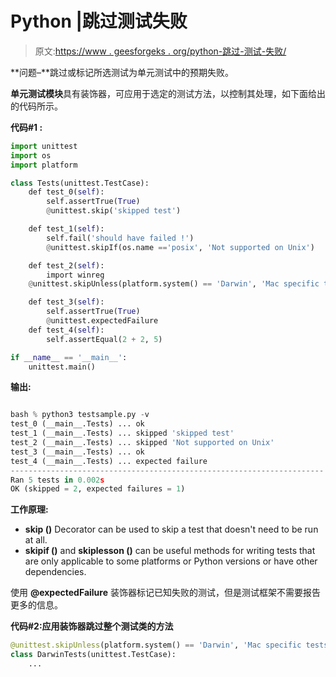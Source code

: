 # Python |跳过测试失败

> 原文:[https://www . geesforgeks . org/python-跳过-测试-失败/](https://www.geeksforgeeks.org/python-skipping-test-failures/)

**问题–**跳过或标记所选测试为单元测试中的预期失败。

**单元测试模块**具有装饰器，可应用于选定的测试方法，以控制其处理，如下面给出的代码所示。

**代码#1 :**

```py
import unittest
import os
import platform

class Tests(unittest.TestCase):
    def test_0(self):
        self.assertTrue(True)
        @unittest.skip('skipped test')

    def test_1(self):
        self.fail('should have failed !')
        @unittest.skipIf(os.name =='posix', 'Not supported on Unix')

    def test_2(self):
        import winreg
    @unittest.skipUnless(platform.system() == 'Darwin', 'Mac specific test')

    def test_3(self):
        self.assertTrue(True)
        @unittest.expectedFailure
    def test_4(self):
        self.assertEqual(2 + 2, 5)

if __name__ == '__main__':
    unittest.main()
```

**输出:**

```py

bash % python3 testsample.py -v
test_0 (__main__.Tests) ... ok
test_1 (__main__.Tests) ... skipped 'skipped test'
test_2 (__main__.Tests) ... skipped 'Not supported on Unix'
test_3 (__main__.Tests) ... ok
test_4 (__main__.Tests) ... expected failure
----------------------------------------------------------------------
Ran 5 tests in 0.002s
OK (skipped = 2, expected failures = 1)

```

**工作原理:**

*   **skip ()** Decorator can be used to skip a test that doesn't need to be run at all.
*   **skipif ()** and **skiplesson ()** can be useful methods for writing tests that are only applicable to some platforms or Python versions or have other dependencies.

使用 **@expectedFailure** 装饰器标记已知失败的测试，但是测试框架不需要报告更多的信息。

**代码#2:应用装饰器跳过整个测试类的方法**

```py
@unittest.skipUnless(platform.system() == 'Darwin', 'Mac specific tests')
class DarwinTests(unittest.TestCase):
    ...
```